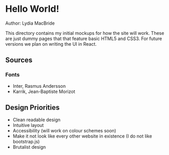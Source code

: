 # Hello World!

Author: Lydia MacBride

This directory contains my initial mockups for how the site will work. 
These are just dummy pages that that feature basic HTML5 and CSS3. For future versions
we plan on writing the UI in React.

## Sources

### Fonts
- Inter, Rasmus Andersson
- Karrik, Jean-Baptiste Morizot

## Design Priorities
- Clean readable design
- Intuitive layout
- Accessibility (will work on colour schemes soon)
- Make it not look like every other website in existence (I do not like bootstrap.js)
- Brutalist design

